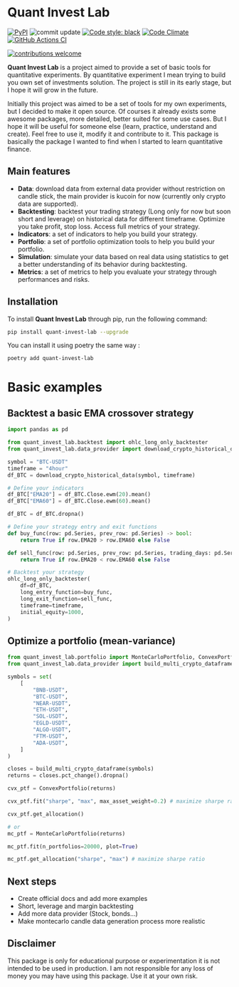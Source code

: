 # Quant Invest Lab
<p align="left">
<a href="https://pypi.org/project/quant-invest-lab/"><img alt="PyPI" src="https://img.shields.io/pypi/v/quant-invest-lab"></a>
<a><img alt="commit update" src="https://img.shields.io/github/last-commit/BaptisteZloch/Quant-Invest-Lab"></a>
<a href="https://github.com/psf/black"><img alt="Code style: black" src="https://img.shields.io/badge/code%20style-black-000000.svg"></a>
<a href="https://codeclimate.com/github/BaptisteZloch/Quant-Invest-Lab"><img alt="Code Climate" src="https://codeclimate.com/github/BaptisteZloch/Quant-Invest-Lab/badges/gpa.svg"></a>
<a href="https://github.com/BaptisteZloch/Quant-Invest-Lab/blob/master/.github/workflows/python-publish.yml"><img alt="GitHub Actions CI" src="https://github.com/BaptisteZloch/Quant-Invest-Lab/actions/workflows/python-publish.yml/badge.svg"></a>

[![contributions welcome](https://img.shields.io/badge/contributions-welcome-brightgreen.svg?style=flat-square)](https://github.com/BaptisteZloch/Quant-Invest-Lab/issues)



**Quant Invest Lab** is a project aimed to provide a set of basic tools for quantitative experiments. By quantitative experiment I mean trying to build you own set of investments solution. The project is still in its early stage, but I hope it will grow in the future. 

Initially this project was aimed to be a set of tools for my own experiments, but I decided to make it open source. Of courses it already exists some awesome packages, more detailed, better suited for some use cases. But I hope it will be useful for someone else (learn, practice, understand and create). Feel free to use it, modify it and contribute to it. This package is basically the package I wanted to find when I started to learn quantitative finance.
## Main features
- **Data**: download data from external data provider without restriction on candle stick, the main provider is kucoin for now (currently only crypto data are supported).
- **Backtesting**: backtest your trading strategy (Long only for now but soon short and leverage) on historical data for different timeframe. Optimize you take profit, stop loss. Access full metrics of your strategy.
- **Indicators**: a set of indicators to help you build your strategy.
- **Portfolio**: a set of portfolio optimization tools to help you build your portfolio.
- **Simulation**: simulate your data based on real data using statistics to get a better understanding of its behavior during backtesting.
- **Metrics**: a set of metrics to help you evaluate your strategy through performances and risks.

## Installation
To install **Quant Invest Lab** through pip, run the following command:
```bash
pip install quant-invest-lab --upgrade
```
You can install it using poetry the same way :
```bash
poetry add quant-invest-lab
```

# Basic examples
## Backtest a basic EMA crossover strategy
```python
import pandas as pd

from quant_invest_lab.backtest import ohlc_long_only_backtester
from quant_invest_lab.data_provider import download_crypto_historical_data

symbol = "BTC-USDT"
timeframe = "4hour"
df_BTC = download_crypto_historical_data(symbol, timeframe)

# Define your indicators
df_BTC["EMA20"] = df_BTC.Close.ewm(20).mean()
df_BTC["EMA60"] = df_BTC.Close.ewm(60).mean()

df_BTC = df_BTC.dropna()

# Define your strategy entry and exit functions
def buy_func(row: pd.Series, prev_row: pd.Series) -> bool:
    return True if row.EMA20 > row.EMA60 else False

def sell_func(row: pd.Series, prev_row: pd.Series, trading_days: pd.Series) -> bool:
    return True if row.EMA20 < row.EMA60 else False

# Backtest your strategy
ohlc_long_only_backtester(
    df=df_BTC,
    long_entry_function=buy_func,
    long_exit_function=sell_func,
    timeframe=timeframe,
    initial_equity=1000,
)

``` 

## Optimize a portfolio (mean-variance)
```python
from quant_invest_lab.portfolio import MonteCarloPortfolio, ConvexPortfolio, RiskParityPortfolio
from quant_invest_lab.data_provider import build_multi_crypto_dataframe

symbols = set(
    [
        "BNB-USDT",
        "BTC-USDT",
        "NEAR-USDT",
        "ETH-USDT",
        "SOL-USDT",
        "EGLD-USDT",
        "ALGO-USDT",
        "FTM-USDT",
        "ADA-USDT",
    ]
)

closes = build_multi_crypto_dataframe(symbols)
returns = closes.pct_change().dropna()

cvx_ptf = ConvexPortfolio(returns)

cvx_ptf.fit("sharpe", "max", max_asset_weight=0.2) # maximize sharpe ratio with a max weight of 20% per asset

cvx_ptf.get_allocation()

# or
mc_ptf = MonteCarloPortfolio(returns)

mc_ptf.fit(n_portfolios=20000, plot=True)

mc_ptf.get_allocation("sharpe", "max") # maximize sharpe ratio

``` 
## Next steps
- Create official docs and add more examples
- Short, leverage and margin backtesting
- Add more data provider (Stock, bonds...)
- Make montecarlo candle data generation process more realistic
## Disclaimer
This package is only for educational purpose or experimentation it is not intended to be used in production. I am not responsible for any loss of money you may have using this package. Use it at your own risk.